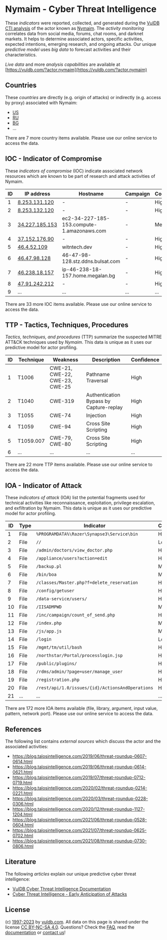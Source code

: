 # Nymaim - Cyber Threat Intelligence

These _indicators_ were reported, collected, and generated during the [VulDB CTI analysis](https://vuldb.com/?kb.cti) of the actor known as [Nymaim](https://vuldb.com/?actor.nymaim). The _activity monitoring_ correlates data from social media, forums, chat rooms, and darknet markets. It helps to determine associated actors, specific activities, expected intentions, emerging research, and ongoing attacks. Our unique _predictive model_ uses _big data_ to forecast activities and their characteristics.

_Live data_ and more _analysis capabilities_ are available at [https://vuldb.com/?actor.nymaim](https://vuldb.com/?actor.nymaim)

## Countries

These _countries_ are directly (e.g. origin of attacks) or indirectly (e.g. access by proxy) associated with Nymaim:

* [US](https://vuldb.com/?country.us)
* [RU](https://vuldb.com/?country.ru)
* [BG](https://vuldb.com/?country.bg)
* ...

There are 7 more country items available. Please use our online service to access the data.

## IOC - Indicator of Compromise

These _indicators of compromise_ (IOC) indicate associated network resources which are known to be part of research and attack activities of Nymaim.

ID | IP address | Hostname | Campaign | Confidence
-- | ---------- | -------- | -------- | ----------
1 | [8.253.131.120](https://vuldb.com/?ip.8.253.131.120) | - | - | High
2 | [8.253.132.120](https://vuldb.com/?ip.8.253.132.120) | - | - | High
3 | [34.227.185.153](https://vuldb.com/?ip.34.227.185.153) | ec2-34-227-185-153.compute-1.amazonaws.com | - | Medium
4 | [37.152.176.90](https://vuldb.com/?ip.37.152.176.90) | - | - | High
5 | [46.4.52.109](https://vuldb.com/?ip.46.4.52.109) | witntech.dev | - | High
6 | [46.47.98.128](https://vuldb.com/?ip.46.47.98.128) | 46-47-98-128.stz.ddns.bulsat.com | - | High
7 | [46.238.18.157](https://vuldb.com/?ip.46.238.18.157) | ip-46-238-18-157.home.megalan.bg | - | High
8 | [47.91.242.212](https://vuldb.com/?ip.47.91.242.212) | - | - | High
9 | ... | ... | ... | ...

There are 33 more IOC items available. Please use our online service to access the data.

## TTP - Tactics, Techniques, Procedures

_Tactics, techniques, and procedures_ (TTP) summarize the suspected MITRE ATT&CK techniques used by _Nymaim_. This data is unique as it uses our predictive model for actor profiling.

ID | Technique | Weakness | Description | Confidence
-- | --------- | -------- | ----------- | ----------
1 | T1006 | CWE-21, CWE-22, CWE-23, CWE-25 | Pathname Traversal | High
2 | T1040 | CWE-319 | Authentication Bypass by Capture-replay | High
3 | T1055 | CWE-74 | Injection | High
4 | T1059 | CWE-94 | Cross Site Scripting | High
5 | T1059.007 | CWE-79, CWE-80 | Cross Site Scripting | High
6 | ... | ... | ... | ...

There are 22 more TTP items available. Please use our online service to access the data.

## IOA - Indicator of Attack

These _indicators of attack_ (IOA) list the potential fragments used for technical activities like reconnaissance, exploitation, privilege escalation, and exfiltration by Nymaim. This data is unique as it uses our predictive model for actor profiling.

ID | Type | Indicator | Confidence
-- | ---- | --------- | ----------
1 | File | `%PROGRAMDATA%\Razer\Synapse3\Service\bin` | High
2 | File | `//` | Low
3 | File | `/admin/doctors/view_doctor.php` | High
4 | File | `/appliance/users?action=edit` | High
5 | File | `/backup.pl` | Medium
6 | File | `/bin/boa` | Medium
7 | File | `/classes/Master.php?f=delete_reservation` | High
8 | File | `/config/getuser` | High
9 | File | `/data-service/users/` | High
10 | File | `/IISADMPWD` | Medium
11 | File | `/inc/campaign/count_of_send.php` | High
12 | File | `/index.php` | Medium
13 | File | `/js/app.js` | Medium
14 | File | `/login` | Low
15 | File | `/mgmt/tm/util/bash` | High
16 | File | `/northstar/Portal/processlogin.jsp` | High
17 | File | `/public/plugins/` | High
18 | File | `/rdms/admin/?page=user/manage_user` | High
19 | File | `/registration.php` | High
20 | File | `/rest/api/1.0/issues/{id}/ActionsAndOperations` | High
21 | ... | ... | ...

There are 172 more IOA items available (file, library, argument, input value, pattern, network port). Please use our online service to access the data.

## References

The following list contains _external sources_ which discuss the actor and the associated activities:

* https://blog.talosintelligence.com/2019/06/threat-roundup-0607-0614.html
* https://blog.talosintelligence.com/2019/06/threat-roundup-0614-0621.html
* https://blog.talosintelligence.com/2019/07/threat-roundup-0712-0719.html
* https://blog.talosintelligence.com/2020/02/threat-roundup-0214-0221.html
* https://blog.talosintelligence.com/2020/03/threat-roundup-0228-0306.html
* https://blog.talosintelligence.com/2020/12/threat-roundup-1127-1204.html
* https://blog.talosintelligence.com/2021/06/threat-roundup-0528-0604.html
* https://blog.talosintelligence.com/2021/07/threat-roundup-0625-0702.html
* https://blog.talosintelligence.com/2021/08/threat-roundup-0730-0806.html

## Literature

The following _articles_ explain our unique predictive cyber threat intelligence:

* [VulDB Cyber Threat Intelligence Documentation](https://vuldb.com/?kb.cti)
* [Cyber Threat Intelligence - Early Anticipation of Attacks](https://www.scip.ch/en/?labs.20201022)

## License

(c) [1997-2023](https://vuldb.com/?kb.changelog) by [vuldb.com](https://vuldb.com/?kb.about). All data on this page is shared under the license [CC BY-NC-SA 4.0](https://creativecommons.org/licenses/by-nc-sa/4.0/). Questions? Check the [FAQ](https://vuldb.com/?kb.faq), read the [documentation](https://vuldb.com/?kb) or [contact us](https://vuldb.com/?contact)!

